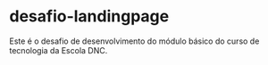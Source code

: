 # desafio-landingpage
Este é o desafio de desenvolvimento do módulo básico do curso de tecnologia da Escola DNC.
